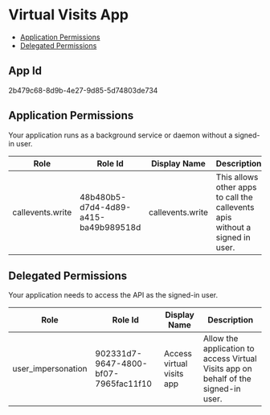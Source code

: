 # Virtual Visits App
- [Application Permissions](#application-permissions)
- [Delegated Permissions](#delegated-permissions)

## App Id
2b479c68-8d9b-4e27-9d85-5d74803de734

## Application Permissions
Your application runs as a background service or daemon without a signed-in user.

| Role | Role Id | Display Name | Description |
|---|---|---|---|
| callevents.write | 48b480b5-d7d4-4d89-a415-ba49b989518d | callevents.write | This allows other apps to call the callevents apis without a signed in user. |

## Delegated Permissions
Your application needs to access the API as the signed-in user. 

| Role | Role Id | Display Name | Description |
|---|---|---|---|
| user_impersonation | 902331d7-9647-4800-bf07-7965fac11f10 | Access virtual visits app | Allow the application to access Virtual Visits app on behalf of the signed-in user. |

